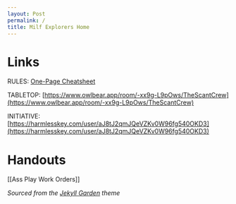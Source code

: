 ```yaml
---
layout: Post
permalink: /
title: Milf Explorers Home
---
```


# Links

RULES: [One-Page Cheatsheet](https://docs.google.com/document/d/1Brv6HhHG5rJGyFuKkhbsNw1d3ZSDftvj3ScmWTWV7Pw/edit?usp=sharing)

TABLETOP: [https://www.owlbear.app/room/-xx9g-L9pOws/TheScantCrew](https://www.owlbear.app/room/-xx9g-L9pOws/TheScantCrew)

INITIATIVE: [https://harmlesskey.com/user/aJ8tJ2qmJQeVZKv0W96fg540OKD3](https://harmlesskey.com/user/aJ8tJ2qmJQeVZKv0W96fg540OKD3)

# Handouts

[[Ass Play Work Orders]]




*Sourced from the [Jekyll Garden](https://jekyll-garden.github.io/index.html) theme*